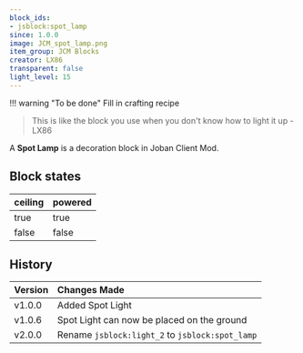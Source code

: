 ```yaml
---
block_ids:
- jsblock:spot_lamp
since: 1.0.0
image: JCM_spot_lamp.png
item_group: JCM Blocks
creator: LX86
transparent: false
light_level: 15
---
```


!!! warning "To be done"
    Fill in crafting recipe

<blockquote>This is like the block you use when you don't know how to light it up - LX86</blockquote>

A **Spot Lamp** is a decoration block in Joban Client Mod.

## Block states
| ceiling | powered |
|:--------|:--------|
| true    | true    |
| false   | false   |

## History
| Version | Changes Made                                    |
|:--------|:------------------------------------------------|
| v1.0.0  | Added Spot Light                                |
| v1.0.6  | Spot Light can now be placed on the ground      |
| v2.0.0  | Rename `jsblock:light_2` to `jsblock:spot_lamp` |